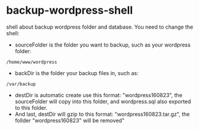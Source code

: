 # backup-wordpress-shell
shell about backup wordpress folder and database.
You need to change the shell:
- sourceFolder is the folder you want to backup, such as your wordpress folder:
```
/home/www/wordpress
```
- backDir is the folder your backup files in, such as:
```
/var/backup
```
- destDir is automatic create use this format: "wordpress160823", the sourceFolder will copy into this folder, and wordpress.sql also exported to this folder.
- And last, destDir will gzip to this format: "wordpress160823.tar.gz", the follder "wordpress160823" will be removed"
